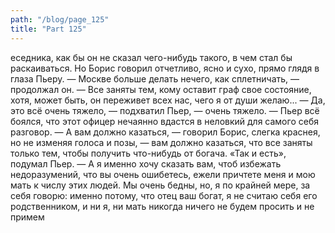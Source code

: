 ```yaml
---
path: "/blog/page_125"
title: "Part 125"
---
```


еседника, как бы он не сказал чего-нибудь такого, в чем стал бы раскаиваться. Но Борис говорил отчетливо, ясно и сухо, прямо глядя в глаза Пьеру.
— Москве больше делать нечего, как сплетничать, — продолжал он. — Все заняты тем, кому оставит граф свое состояние, хотя, может быть, он переживет всех нас, чего я от души желаю...
— Да, это всё очень тяжело, — подхватил Пьер, — очень тяжело. — Пьер всё боялся, что этот офицер нечаянно вдастся в неловкий для самого себя разговор.
— А вам должно казаться, — говорил Борис, слегка краснея, но не изменяя голоса и позы, — вам должно казаться, что все заняты только тем, чтобы получить что-нибудь от богача.
«Так и есть», подумал Пьер.
— А я именно хочу сказать вам, чтоб избежать недоразумений, что вы очень ошибетесь, ежели причтете меня и мою мать к числу этих людей. Мы очень бедны, но, я по крайней мере, за себя говорю: именно потому, что отец ваш богат, я не считаю себя его родственником, и ни я, ни мать никогда ничего не будем просить и не примем
